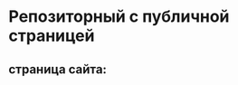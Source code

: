 # Репозиторный с публичной страницей 
## страница сайта:
<!-- Здесь будет ссылка на публичную страницу -->